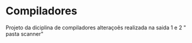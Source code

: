 # Compiladores
Projeto da diciplina de compiladores
alteraçoẽs realizada na saida 1 e 2 " pasta scanner"
